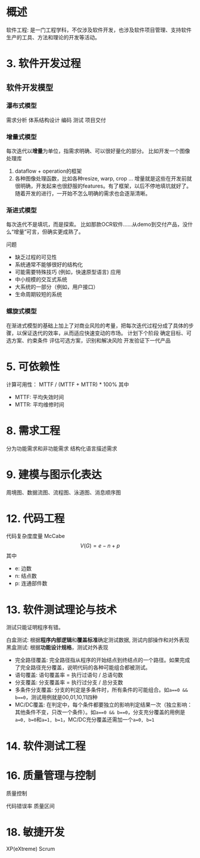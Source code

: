 # 概述
软件工程: 是一门工程学科，不仅涉及软件开发，也涉及软件项目管理、支持软件生产的工具、方法和理论的开发等活动。

# 3. 软件开发过程
## 软件开发模型
### 瀑布式模型
需求分析 体系结构设计 编码 测试 项目交付
### 增量式模型
每次迭代以**增量**为单位，指需求明确、可以很好量化的部分。
比如开发一个图像处理库
1. dataflow + operation的框架
2. 各种图像处理函数，比如各种resize, warp, crop ...
增量就是这些在开发前就很明确，开发起来也很舒服的features。有了框架，以后不停地填坑就好了。
随着开发的进行，一开始不怎么明确的需求也会逐渐清晰。
### 渐进式模型
每次迭代不是填坑，而是探索。
比如那款OCR软件……从demo到交付产品，没什么“增量”可言，但确实更成熟了。

问题
- 缺乏过程的可见性
- 系统通常不能够很好的结构化
- 可能需要特殊技巧 (例如，快速原型语言)
应用
- 中小规模的交互式系统
- 大系统的一部分（例如，用户接口）
- 生命周期较短的系统

### 螺旋式模型
在渐进式模型的基础上加上了对商业风险的考量，把每次迭代过程分成了具体的步骤，以保证迭代的效率，从而适应快速变动的市场。
计划下个阶段 确定目标、可选方案、约束条件 评估可选方案，识别和解决风险 开发验证下一代产品



# 5. 可依赖性
计算可用性：
MTTF / (MTTF + MTTR) * 100%
其中
- MTTF: 平均失效时间
- MTTR: 平均维修时间
# 8. 需求工程
分为功能需求和非功能需求
结构化语言描述需求


# 9. 建模与图示化表达
周境图、数据流图、流程图、泳道图、消息顺序图

# 12. 代码工程
代码复杂度度量
McCabe
$$V(G) = e - n + p$$
其中
- e: 边数
- n: 结点数
- p: 连通部件数

# 13. 软件测试理论与技术
测试只能证明程序有错。

白盒测试: 根据**程序内部逻辑**和**覆盖标准**确定测试数据, 测试内部操作和对外表现
黑盒测试: 根据**功能设计规格**，测试对外表现

- 完全路径覆盖: 完全路径指从程序的开始结点到终结点的一个路径。如果完成了完全路径充分覆盖，说明代码的各种可能组合都被测试。
- 语句覆盖: 语句覆盖率 = 执行过语句 / 总语句数
- 分支覆盖: 分支覆盖率 = 执行过分支 / 总分支数
- 多条件分支覆盖: 分支的判定是多条件时，所有条件的可能组合。如`a==0 && b==0`，测试用例就是00,01,10,11四种
- MC/DC覆盖: 在判定中，每个条件都要独立的影响判定结果一次（独立影响：其他条件不变，只改一个条件）。如`a==0 && b==0`，分支充分覆盖的用例是`a=0, b=0`和`a=1, b=1`，MC/DC充分覆盖还需加一个`a=0, b=1`

# 14. 软件测试工程

# 16. 质量管理与控制

质量控制

代码错误率
质量区间

# 18. 敏捷开发

XP(eXtreme)
Scrum